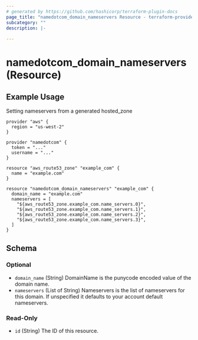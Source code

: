 ```yaml
---
# generated by https://github.com/hashicorp/terraform-plugin-docs
page_title: "namedotcom_domain_nameservers Resource - terraform-provider-namedotcom"
subcategory: ""
description: |-
  
---
```


# namedotcom_domain_nameservers (Resource)

## Example Usage

Setting nameservers from a generated hosted_zone

```hcl
provider "aws" {
  region = "us-west-2"
}

provider "namedotcom" {
  token = "..."
  username = "..."
}

resource "aws_route53_zone" "example_com" {
  name = "example.com"
}

resource "namedotcom_domain_nameservers" "example_com" {
  domain_name = "example.com"
  nameservers = [
    "${aws_route53_zone.example_com.name_servers.0}",
    "${aws_route53_zone.example_com.name_servers.1}",
    "${aws_route53_zone.example_com.name_servers.2}",
    "${aws_route53_zone.example_com.name_servers.3}",
  ]
}
```

<!-- schema generated by tfplugindocs -->
## Schema

### Optional

- `domain_name` (String) DomainName is the punycode encoded value of the domain name.
- `nameservers` (List of String) Nameservers is the list of nameservers for this domain. If unspecified it defaults to your account default nameservers.

### Read-Only

- `id` (String) The ID of this resource.
